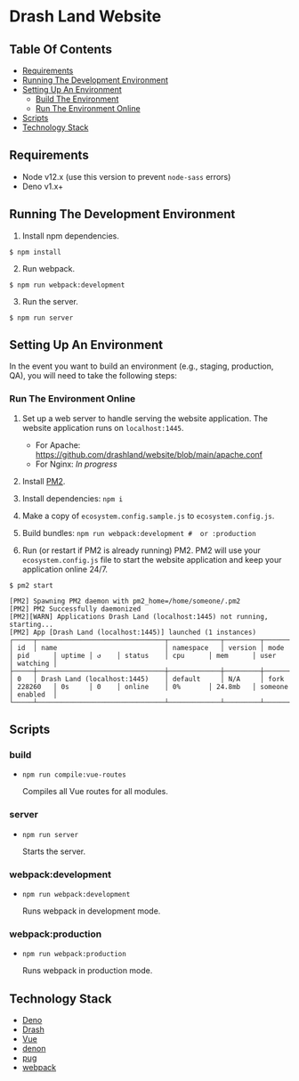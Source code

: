 # Drash Land Website

## Table Of Contents

- [Requirements](#requirements)
- [Running The Development Environment](#running-the-development-environment)
- [Setting Up An Environment](#setting-up-an-environment)
  - [Build The Environment](#build-the-environment)
  - [Run The Environment Online](#run-the-environment-online)
- [Scripts](#scripts)
- [Technology Stack](#technology-stack)

## Requirements

- Node v12.x (use this version to prevent `node-sass` errors)
- Deno v1.x+

## Running The Development Environment

1. Install npm dependencies.

```
$ npm install
```

2. Run webpack.

```
$ npm run webpack:development
```

3. Run the server.

```
$ npm run server
```

## Setting Up An Environment

In the event you want to build an environment (e.g., staging, production, QA),
you will need to take the following steps:

### Run The Environment Online

1. Set up a web server to handle serving the website application. The website
   application runs on `localhost:1445`.

   - For Apache: https://github.com/drashland/website/blob/main/apache.conf
   - For Nginx: _In progress_

2. Install [PM2](https://pm2.keymetrics.io/).

3. Install dependencies: `npm i`

4. Make a copy of `ecosystem.config.sample.js` to `ecosystem.config.js`.

5. Build bundles: `npm run webpack:development #  or :production`

6. Run (or restart if PM2 is already running) PM2. PM2 will use your
   `ecosystem.config.js` file to start the website application and keep your
   application online 24/7.

```
$ pm2 start

[PM2] Spawning PM2 daemon with pm2_home=/home/someone/.pm2
[PM2] PM2 Successfully daemonized
[PM2][WARN] Applications Drash Land (localhost:1445) not running, starting...
[PM2] App [Drash Land (localhost:1445)] launched (1 instances)
┌─────┬────────────────────────────────┬─────────────┬─────────┬─────────┬──────────┬────────┬──────┬───────────┬──────────┬──────────┬──────────┬──────────┐
│ id  │ name                           │ namespace   │ version │ mode    │ pid      │ uptime │ ↺    │ status    │ cpu      │ mem      │ user     │ watching │
├─────┼────────────────────────────────┼─────────────┼─────────┼─────────┼──────────┼────────┼──────┼───────────┼──────────┼──────────┼──────────┼──────────┤
│ 0   │ Drash Land (localhost:1445)    │ default     │ N/A     │ fork    │ 228260   │ 0s     │ 0    │ online    │ 0%       │ 24.8mb   │ someone  │ enabled  │
└─────┴────────────────────────────────┴─────────────┴─────────┴─────────┴──────────┴────────┴──────┴───────────┴──────────┴──────────┴──────────┴──────────┘
```

## Scripts

### build

- `npm run compile:vue-routes`

  Compiles all Vue routes for all modules.

### server

- `npm run server`

  Starts the server.

### webpack:development

- `npm run webpack:development`

  Runs webpack in development mode.

### webpack:production

- `npm run webpack:production`

  Runs webpack in production mode.

## Technology Stack

- [Deno](https://deno.land)
- [Drash](https://drash.land)
- [Vue](https://vuejs.org)
- [denon](https://github.com/denosaurs/denon)
- [pug](https://pugjs.org/api/getting-started.html)
- [webpack](https://webpack.js.org/)
